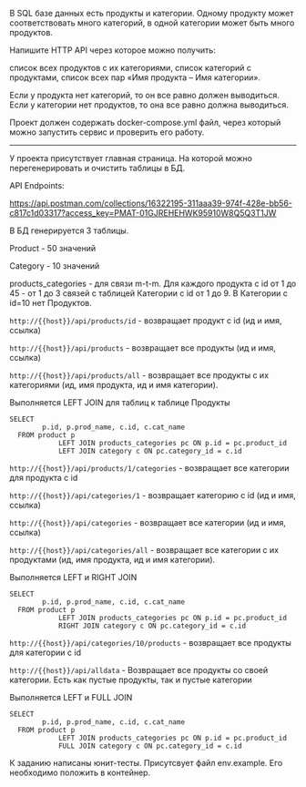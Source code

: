 В SQL базе данных есть продукты и категории. Одному продукту может соответствовать много категорий,
в одной категории может быть много продуктов.

Напишите HTTP API через которое можно получить:

список всех продуктов с их категориями,
список категорий с продуктами,
список всех пар «Имя продукта – Имя категории».

Если у продукта нет категорий, то он все равно должен выводиться. Если у категории нет продуктов,
то она все равно должна выводиться.

Проект должен содержать docker-compose.yml файл, через который можно запустить сервис
и проверить его работу.

---
У проекта присутствует главная страница. На которой можно перегенерировать и очистить таблицы в БД.

API Endpoints:

https://api.postman.com/collections/16322195-311aaa39-974f-428e-bb56-c817c1d03317?access_key=PMAT-01GJREHEHWK95910W8Q5Q3T1JW

В БД генерируется 3 таблицы.

Product - 50 значений

Category - 10 значений

products_categories - для связи m-t-m. Для каждого продукта с id от 1 до 45 - от 1 до 3 связей с таблицей Категории с id от 1 до 9.
В Категории c id=10 нет Продуктов.


```http://{{host}}/api/products/id``` - возвращает продукт с id (ид и имя, ссылка)

```http://{{host}}/api/products``` - возвращает все продукты (ид и имя, ссылка)

```http://{{host}}/api/products/all``` - возвращает все продукты с их категориями (ид, имя продукта, ид и имя категории).

Выполняется LEFT JOIN для таблиц к таблице Продукты
```
SELECT 
        p.id, p.prod_name, c.id, c.cat_name 
  FROM product p
            LEFT JOIN products_categories pc ON p.id = pc.product_id 
            LEFT JOIN category c ON pc.category_id = c.id
```
```http://{{host}}/api/products/1/categories``` - возвращает все категории для продукта с id



```http://{{host}}/api/categories/1``` - возвращает категорию с id (ид и имя, ссылка)

```http://{{host}}/api/categories``` - возвращает все категории (ид и имя, ссылка)

```http://{{host}}/api/categories/all``` - возвращает все категории с их продуктами (ид, имя продукта, ид и имя категории).

Выполняется LEFT и RIGHT JOIN
```
SELECT 
        p.id, p.prod_name, c.id, c.cat_name 
  FROM product p
            LEFT JOIN products_categories pc ON p.id = pc.product_id 
            RIGHT JOIN category c ON pc.category_id = c.id
```
```http://{{host}}/api/categories/10/products``` - возвращает все продукты для категории с id

```http://{{host}}/api/alldata``` - Возвращает все продукты со своей категории. Есть как пустые продукты, так и пустые категории

Выполняется LEFT и FULL JOIN
```
SELECT 
        p.id, p.prod_name, c.id, c.cat_name 
  FROM product p
            LEFT JOIN products_categories pc ON p.id = pc.product_id 
            FULL JOIN category c ON pc.category_id = c.id
```

К заданию написаны юнит-тесты. Присутсвует файл env.example. Его необходимо положить в контейнер.